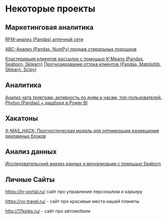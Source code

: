 # Некоторые проекты

## Маркетинговая аналитика

[RFM-анализ (Pandas) аптечной сети](https://github.com/Valeratal/pet_projects/tree/main/RFM)

[ABC-Анализ (Pandas, NumPy) продаж стиральных порошков](https://github.com/Valeratal/pet_projects/tree/main/ABC)

[Кластериация клиентов рассылок с помощью K-Means (Pandas, Seaborn, Sklearn)](https://github.com/Valeratal/pet_projects/tree/main/Mail_customer_cl)
[Прогнозирование оттока клиентов (Pandas, Matplotlib, Sklearn, Scipy)](https://github.com/Valeratal/pet_projects/tree/main/churn_fit_clients)

## Аналитика

[Анализ чата телеграм: активность по дням и часам, топ-пользователей. Phyton (Pandas) + дашборд в Power BI](https://github.com/Valeratal/pet_projects/tree/main/chat_telegram)

## Хакатоны

[X-MAS_HACK: Прогностическая модель для оптимизации размещения рекламных блоков](https://github.com/Valeratal/hakatons/tree/main/X-MAS_HACK_2023)

## Анализ данных

[Исследовательский анализ данных и визуализация с помощью Seaborn](https://github.com/Valeratal/pet_projects/tree/main/Advanced_Seaborn)


## Личные Сайты 

https://hr-portal.ru/ сайт про управление персоналом и карьеру

https://vv-travel.ru/ - сайт про красивые места нашей планеты

http://17koles.ru/ - сайт про автомобили
